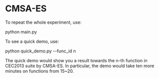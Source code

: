 # CMSA-ES
To repeat the whole experiment, use:

python main.py

To see a quick demo, use:

python quick_demo.py --func_id n

The quick demo would show you a result towards the n-th function in CEC2013 suite by CMSA-ES.
In particular, the demo would take ten more minutes on functions from 15~20.
